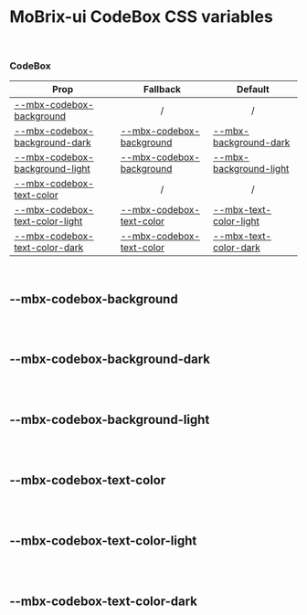 # MoBrix-ui CodeBox CSS variables

<br>

### CodeBox

| Prop                                                            | Fallback                                            | Default                                                           |
| --------------------------------------------------------------- | --------------------------------------------------- | ----------------------------------------------------------------- |
| [--mbx-codebox-background](#mbx-codebox-background)             | <div style="text-align:center;width:100%;">/</div>  | <div style="text-align:center;width:100%;">/</div>                |
| [--mbx-codebox-background-dark](#mbx-codebox-background-dark)   | [--mbx-codebox-background](#mbx-codebox-background) | [--mbx-background-dark](global-css-vars.md#mbx-background-dark)   |
| [--mbx-codebox-background-light](#mbx-codebox-background-light) | [--mbx-codebox-background](#mbx-codebox-background) | [--mbx-background-light](global-css-vars.md#mbx-background-light) |
| [--mbx-codebox-text-color](#mbx-codebox-text-color)             | <div style="text-align:center;width:100%;">/</div>  | <div style="text-align:center;width:100%;">/</div>                |
| [--mbx-codebox-text-color-light](#mbx-codebox-text-color-light) | [--mbx-codebox-text-color](#mbx-codebox-text-color) | [--mbx-text-color-light](global-css-vars.md#mbx-text-color-light) |
| [--mbx-codebox-text-color-dark](#mbx-codebox-text-color-dark)   | [--mbx-codebox-text-color](#mbx-codebox-text-color) | [--mbx-text-color-dark](global-css-vars.md#mbx-text-color-dark)   |

<br>

## --mbx-codebox-background

<br>

<br>

## --mbx-codebox-background-dark

<br>

<br>

## --mbx-codebox-background-light

<br>

<br>

## --mbx-codebox-text-color

<br>

<br>

## --mbx-codebox-text-color-light

<br>

<br>

## --mbx-codebox-text-color-dark

<br>
